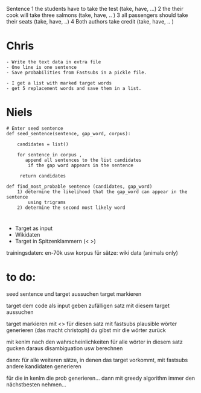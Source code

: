 Sentence
1 the students have to take the test (take, have, ...)
2 the their cook will take three salmons (take, have, .. )
3 all passengers should take their seats (take, have, ..)
4 Both authors take credit (take, have, .. )

# Chris 
```
- Write the text data in extra file 
- One line is one sentence
- Save probabilities from Fastsubs in a pickle file. 

- I get a list with marked target words
- get 5 replacement words and save them in a list. 
```

# Niels 
```
# Enter seed sentence
def seed_sentence(sentence, gap_word, corpus):

    candidates = list()

    for sentence in corpus ,
       append all sentences to the list candidates
        if the gap word appears in the sentence

     return candidates

def find_most_probable sentence (candidates, gap_word)
    1) determine the likelihood that the gap_word can appear in the sentence
        using trigrams
    2) determine the second most likely word
```

# 
- Target as input 
- Wikidaten 
- Target in Spitzenklammern (< >)

trainingsdaten: en-70k usw
korpus für sätze: wiki data (animals only)

# to do:
seed sentence und target aussuchen
target markieren

target dem code als input geben
zufälligen satz mit diesem target aussuchen

target markieren mit <>
für diesen satz mit fastsubs plausible wörter generieren (das macht christoph)
du gibst mir die wörter zurück

mit kenlm nach den wahrscheinlichkeiten für alle wörter in diesem satz gucken
daraus disambiguation usw berechnen

dann: für alle weiteren sätze, in denen das target vorkommt, 
mit fastsubs andere kandidaten generieren

für die in kenlm die prob generieren...
dann mit greedy algorithm immer den nächstbesten nehmen...